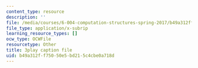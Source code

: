 ```yaml
---
content_type: resource
description: ''
file: /media/courses/6-004-computation-structures-spring-2017/b49a312ff75050e5bd215c4cbe0a718d_f866lUTRXE4.vtt
file_type: application/x-subrip
learning_resource_types: []
ocw_type: OCWFile
resourcetype: Other
title: 3play caption file
uid: b49a312f-f750-50e5-bd21-5c4cbe0a718d
---
```

